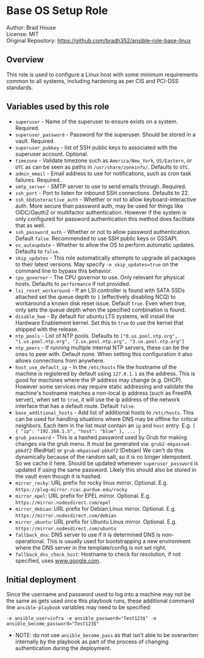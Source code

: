 # Base OS Setup Role

Author: Brad House<br/>
License: MIT<br/>
Original Repository: https://github.com/bradh352/ansible-role-base-linux

## Overview

This role is used to configure a Linux host with some minimum requirements 
common to all systems, including hardening as per CIS and PCI-DSS standards.

## Variables used by this role

- `superuser` - Name of the superuser to ensure exists on a system. Required.
- `superuser_password` - Password for the superuser.  Should be stored in a
  vault. Required.
- `superuser_pubkey` - list of SSH public keys to associated with the superuser
  account. Optional.
- `timezone` - Validate timezone such as `America/New_York`, `US/Eastern`, or `UTC`
  as can be seen as paths in `/usr/share/zoneinfo/`. Defaults to `UTC`.
- `admin_email` - Email address to use for notifications, such as cron task
  failures. Required.
- `smtp_server` - SMTP server to use to send emails through. Required.
- `ssh_port` - Port to listen for inbound SSH connections. Defaults to 22.
- `ssh_kbdinteractive_auth` - Whether or not to allow keyboard-interactive auth.
  More secure than password auth, may be used for things like OIDC/Oauth2 or
  multifactor authentication.  However if the system is only configured for
  password authentication this method does facilitate that as well.
- `ssh_password_auth` - Whether or not to allow password authentication.
  Default `false`.  Recommended to use SSH public keys or GSSAPI.
- `os_autoupdate` - Whether to allow the OS to perform automatic updates.
  Defaults to `false`.
- `skip_updates` - This role automatically attempts to upgrade all packages to
  their latest versions.  May specify `-e skip_updates=true` on the command line
  to bypass this behavior.
- `cpu_governor` - The CPU governor to use.  Only relevant for physical hosts.
  Defaults to `performance` if not provided.
- `lsi_reset_workaround` - If an LSI controller is found with SATA SSDs attached
  set the queue depth to `1` (effectively disabling NCQ) to workaround a known
  disk reset issue.  Default `true`.  Even when true, only sets the queue depth
  when the specified combination is found.
- `disable_hwe` - By default for ubuntu LTS systems, will install the Hardware
  Enablement kernel. Set this to `true` to use the kernel that shipped with the
  release.
- `ntp_pools` - List of NTP pools. Defaults to
  `["0.us.pool.ntp.org", "1.us.pool.ntp.org", "2.us.pool.ntp.org", "3.us.pool.ntp.org"]`
- `ntp_peers` - If running multiple internal NTP servers, these can be the ones to
  peer with. Default none.  When setting this configuration it also allows
  connections from anywhere.
- `host_use_default_ip` - In the `/etc/hosts` file the hostname of the machine
  is registered by default using `127.0.1.1` as the address.  This is good for
  machines where the IP address may change (e.g. DHCP).  However some services
  may require static addressing and validate the machine's hostname matches a
  non-local ip address (such as FreeIPA server), when set to `true`, it will use
  the ip address of the network interface that has a default route.  Default
  `false`.
- `base_additional_hosts` - Add list of additional hosts to `/etc/hosts`.  This
  can be used for handling situations where DNS may be offline for critical
  neighbors. Each item in the list must contain an `ip` and `host` entry.
  E.g. `[ { "ip": "192.168.1.5", "host": "blue" }, ... ]`
- `grub_password` - This is a hashed password used by Grub for making changes
  via the grub menu.  It must be generated via:
  `grub2-mkpasswd-pbkdf2` (RedHat) or `grub-mkpasswd-pbkdf2` (Debian)
  We can't do this dynamically because of the random salt, so it is no longer
  idempotent.  So we cache it here.  Should be updated whenever
  `superuser_password` is updated if using the same password.  Likely this should
  also be stored in the vault even though it is hashed.
- `mirror_rocky`: URL prefix for rocky linux mirror.  Optional.
  E.g. `https://plug-mirror.rcac.purdue.edu/rocky`
- `mirror_epel`: URL prefix for EPEL mirror.  Optional.  E.g.
  `https://mirror.nodesdirect.com/epel`
- `mirror_debian`: URL prefix for Debian Linux mirror.  Optional.
   E.g. `https://mirror.nodesdirect.com/debian`
- `mirror_ubuntu`: URL prefix for Ubuntu Linux mirror.  Optional.
   E.g. `https://mirror.nodesdirect.com/ubuntu`
- `fallback_dns`: DNS server to use if it is determined DNS is
   non-operational.  This is usually used for bootstrapping a new environment
   where the DNS server in the template/config is not set right.
- `fallback_dns_check_host`: Hostname to check for resolution, if not specified,
   uses www.google.com.

## Initial deployment

Since the username and password used to log into a machine may not be the same
as gets used once this playbook runs, these additional command line
`ansible-playbook` variables may need to be specified:
```
-e ansible_user=infra -e ansible_password="Test123$" -e ansible_become_password="Test123$"
```
 * NOTE: do not use `ansible_become_pass` as that isn't able to be overwriten
   internally by the playbook as part of the process of changing authentication
   during the deployment.
